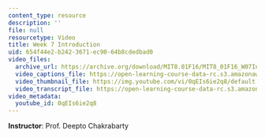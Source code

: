 ```yaml
---
content_type: resource
description: ''
file: null
resourcetype: Video
title: Week 7 Introduction
uid: 654f44e2-b242-3671-ec90-64b8cdedbad0
video_files:
  archive_url: https://archive.org/download/MIT8.01F16/MIT8_01F16_W07Intro_360p.mp4
  video_captions_file: https://open-learning-course-data-rc.s3.amazonaws.com/8-01sc-classical-mechanics-fall-2016/9e4045a5487f50079eed8b7104cf6400_0qEIs6ie2q8.vtt
  video_thumbnail_file: https://img.youtube.com/vi/0qEIs6ie2q8/default.jpg
  video_transcript_file: https://open-learning-course-data-rc.s3.amazonaws.com/8-01sc-classical-mechanics-fall-2016/5367f19cad2b4a871ba157465195895e_0qEIs6ie2q8.pdf
video_metadata:
  youtube_id: 0qEIs6ie2q8
---
```


**Instructor**: Prof. Deepto Chakrabarty